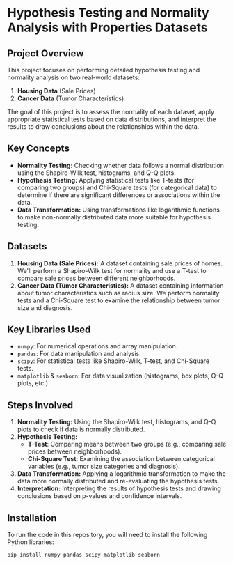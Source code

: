 # Hypothesis Testing and Normality Analysis with Properties Datasets

## Project Overview
This project focuses on performing detailed hypothesis testing and normality analysis on two real-world datasets:
1. **Housing Data** (Sale Prices)
2. **Cancer Data** (Tumor Characteristics)

The goal of this project is to assess the normality of each dataset, apply appropriate statistical tests based on data distributions, and interpret the results to draw conclusions about the relationships within the data.

## Key Concepts
- **Normality Testing:** Checking whether data follows a normal distribution using the Shapiro-Wilk test, histograms, and Q-Q plots.
- **Hypothesis Testing:** Applying statistical tests like T-tests (for comparing two groups) and Chi-Square tests (for categorical data) to determine if there are significant differences or associations within the data.
- **Data Transformation:** Using transformations like logarithmic functions to make non-normally distributed data more suitable for hypothesis testing.

## Datasets
1. **Housing Data (Sale Prices):** A dataset containing sale prices of homes. We'll perform a Shapiro-Wilk test for normality and use a T-test to compare sale prices between different neighborhoods.
2. **Cancer Data (Tumor Characteristics):** A dataset containing information about tumor characteristics such as radius size. We perform normality tests and a Chi-Square test to examine the relationship between tumor size and diagnosis.

## Key Libraries Used
- `numpy`: For numerical operations and array manipulation.
- `pandas`: For data manipulation and analysis.
- `scipy`: For statistical tests like Shapiro-Wilk, T-test, and Chi-Square tests.
- `matplotlib` & `seaborn`: For data visualization (histograms, box plots, Q-Q plots, etc.).

## Steps Involved
1. **Normality Testing:** Using the Shapiro-Wilk test, histograms, and Q-Q plots to check if data is normally distributed.
2. **Hypothesis Testing:** 
   - **T-Test**: Comparing means between two groups (e.g., comparing sale prices between neighborhoods).
   - **Chi-Square Test**: Examining the association between categorical variables (e.g., tumor size categories and diagnosis).
3. **Data Transformation:** Applying a logarithmic transformation to make the data more normally distributed and re-evaluating the hypothesis tests.
4. **Interpretation:** Interpreting the results of hypothesis tests and drawing conclusions based on p-values and confidence intervals.

## Installation
To run the code in this repository, you will need to install the following Python libraries:

```bash
pip install numpy pandas scipy matplotlib seaborn
